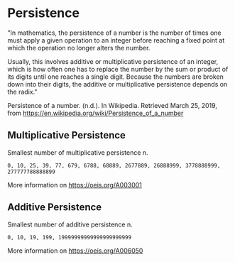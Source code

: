 # Persistence
"In mathematics, the persistence of a number is the number of times one must apply a given operation to an integer before reaching a fixed point at which the operation no longer alters the number.

Usually, this involves additive or multiplicative persistence of an integer, which is how often one has to replace the number by the sum or product of its digits until one reaches a single digit. Because the numbers are broken down into their digits, the additive or multiplicative persistence depends on the radix."

Persistence of a number. (n.d.). In Wikipedia. Retrieved March 25, 2019, from https://en.wikipedia.org/wiki/Persistence_of_a_number
## Multiplicative Persistence
Smallest number of multiplicative persistence n.

```0, 10, 25, 39, 77, 679, 6788, 68889, 2677889, 26888999, 3778888999, 277777788888899```

More information on https://oeis.org/A003001
## Additive Persistence
Smallest number of additive persistence n.

```0, 10, 19, 199, 19999999999999999999999```

More information on https://oeis.org/A006050
